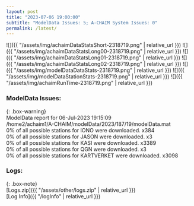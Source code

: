 ```yaml
---
layout: post
title: "2023-07-06 19:00:00"
subtitle: "ModelData Issues: 5; A-CHAIM System Issues: 0"
permalink: /latest/
---
```


![]({{ "/assets/img/achaimDataStatsShort-2318719.png" | relative_url }})
![]({{ "/assets/img/achaimDataStatsLong00-2318719.png" | relative_url }})
![]({{ "/assets/img/achaimDataStatsLong01-2318719.png" | relative_url }})
![]({{ "/assets/img/achaimDataStatsLong02-2318719.png" | relative_url }})
![]({{ "/assets/img/modelDataDataStats-2318719.png" | relative_url }})
![]({{ "/assets/img/modelDataStationStats-2318719.png" | relative_url }})
![]({{ "/assets/img/achaimRunTime-2318719.png" | relative_url }})


### ModelData Issues:  
  
{: .box-warning}  
 ModelData report for 06-Jul-2023 19:15:09   
 /home2/achaim1/A-CHAIM/modelData/2023/187/19/modelData.mat   
 0% of all possible stations for IONO were downloaded. x384   
 0% of all possible stations for JASON were downloaded. x3   
 0% of all possible stations for KASI were downloaded. x3389   
 0% of all possible stations for QGN were downloaded. x3   
 0% of all possible stations for KARTVERKET were downloaded. x3098   
  


### Logs:  
  
{: .box-note}  
[Logs.zip]({{ "/assets/other/logs.zip" | relative_url }})  
[Log Info]({{ "/logInfo" | relative_url }})  
